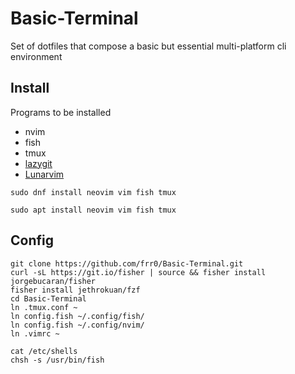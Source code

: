 # Basic-Terminal
Set of dotfiles that compose a basic but essential multi-platform cli environment

## Install

Programs to be installed
- nvim
- fish
- tmux
- [lazygit](https://github.com/jesseduffield/lazygit#installation)
- [Lunarvim](https://github.com/LunarVim/LunarVim)

```
sudo dnf install neovim vim fish tmux
```

```
sudo apt install neovim vim fish tmux
```

## Config

```
git clone https://github.com/frr0/Basic-Terminal.git
curl -sL https://git.io/fisher | source && fisher install jorgebucaran/fisher
fisher install jethrokuan/fzf
cd Basic-Terminal
ln .tmux.conf ~
ln config.fish ~/.config/fish/
ln config.fish ~/.config/nvim/
ln .vimrc ~
```
```
cat /etc/shells
chsh -s /usr/bin/fish
```
